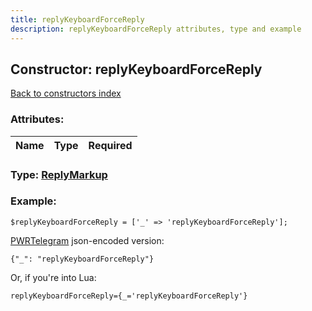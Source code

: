 ```yaml
---
title: replyKeyboardForceReply
description: replyKeyboardForceReply attributes, type and example
---
```

## Constructor: replyKeyboardForceReply  
[Back to constructors index](index.md)



### Attributes:

| Name     |    Type       | Required |
|----------|:-------------:|---------:|



### Type: [ReplyMarkup](../types/ReplyMarkup.md)


### Example:

```
$replyKeyboardForceReply = ['_' => 'replyKeyboardForceReply'];
```  

[PWRTelegram](https://pwrtelegram.xyz) json-encoded version:

```
{"_": "replyKeyboardForceReply"}
```


Or, if you're into Lua:  


```
replyKeyboardForceReply={_='replyKeyboardForceReply'}

```


